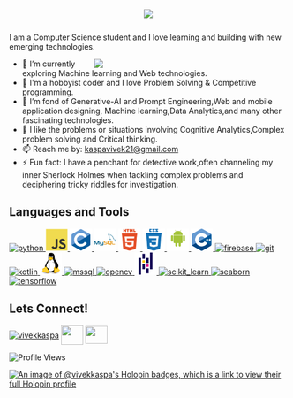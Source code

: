 <!-- ![logo](https://github.com/Vivekkaspa/Vivekkaspa/blob/main/Vivekpic1.jpg?raw=true)

<div align="center">
    <img alt="Profile Views" src="https://komarev.com/ghpvc/?username=vivekkaspa&color=orange&label=Profile+Views" />
    <img alt="LinkedIn" src="https://img.shields.io/badge/-vivek-blue?style=flat-square&logo=Linkedin&logoColor=white&link="https://www.linkedin.com/in/vivek-kaspa-380b19239")]/(https://www.linkedin.com/in/vivek-kaspa-380b19239" >
</div>
-->

<h1 align="center">
  <a href="https://git.io/typing-svg">
    <img src="https://readme-typing-svg.herokuapp.com/?lines=Hello,+There!+👋;This+is+Vivek+Kaspa....;Nice+to+meet+you!&center=true&size=30">
  </a>
</h1>


I am a Computer Science student and I love learning and building with new emerging technologies.

<img align="right" width="350" src="https://i.pinimg.com/originals/54/e3/7d/54e37d8074ebcde1d96c77d7b2a7f310.gif">

 - 🔭 I’m currently exploring Machine learning and Web technologies.
 - 🌱  I'm a hobbyist coder and I love Problem Solving & Competitive programming.
 - 🤝  I’m fond of Generative-AI and Prompt Engineering,Web and mobile application designing, Machine learning,Data Analytics,and many other fascinating technologies.
 - 🤝  I like the problems or situations involving Cognitive Analytics,Complex problem solving and Critical thinking.
 - 📫  Reach me by: [kaspavivek21@gmail.com](mailto:kaspavivek21@gmail.com)
 - ⚡  Fun fact: I have a penchant for detective work,often channeling my inner Sherlock Holmes when tackling complex problems and deciphering tricky riddles for investigation.



## Languages and Tools

<p align="left"> 
    <a href="https://www.python.org" target="_blank"> 
        <img src="https://upload.wikimedia.org/wikipedia/commons/thumb/c/c3/Python-logo-notext.svg/2048px-Python-logo-notext.svg.png" alt="python" width="40" height="40"/> 
    </a>
    <a href="https://developer.mozilla.org/en-US/docs/Web/JavaScript" target="_blank"> 
        <img src="https://raw.githubusercontent.com/devicons/devicon/master/icons/javascript/javascript-original.svg" alt="JavaScript" width="40" height="40"/> 
    </a>
    <a href="https://www.cprogramming.com/" target="_blank"> 
        <img src="https://raw.githubusercontent.com/devicons/devicon/master/icons/c/c-original.svg" alt="C language" width="40" height="40"/> 
    </a>
    <a href="https://www.mysql.com/" target="_blank"> 
        <img src="https://github.com/devicons/devicon/blob/master/icons/mysql/mysql-original-wordmark.svg" alt="mysql" width="40" height="40"/> 
    </a>
    <a href="https://www.w3.org/html/" target="_blank"> 
        <img src="https://raw.githubusercontent.com/devicons/devicon/master/icons/html5/html5-plain-wordmark.svg" alt="html5" width="40" height="40"/> 
    </a>
    <a href="https://www.w3schools.com/css/" target="_blank"> 
        <img src="https://raw.githubusercontent.com/devicons/devicon/master/icons/css3/css3-plain-wordmark.svg" alt="css3" width="40" height="40"/> 
    </a>
   <a href="https://developer.android.com" target="_blank" rel="noreferrer"> <img src="https://raw.githubusercontent.com/devicons/devicon/master/icons/android/android-original-wordmark.svg" alt="android" width="40" height="40"/> 
  </a> 
   <a href="https://www.w3schools.com/cpp/" target="_blank" rel="noreferrer"> <img src="https://raw.githubusercontent.com/devicons/devicon/master/icons/cplusplus/cplusplus-original.svg" alt="cplusplus" width="40" height="40"/> 
  </a>
  </a> <a href="https://firebase.google.com/" target="_blank" rel="noreferrer"> <img src="https://www.vectorlogo.zone/logos/firebase/firebase-icon.svg" alt="firebase" width="40" height="40"/>
</a>
<a href="https://git-scm.com/" target="_blank" rel="noreferrer"> <img src="https://www.vectorlogo.zone/logos/git-scm/git-scm-icon.svg" alt="git" width="40" height="40"/> 
</a>
<a href="https://kotlinlang.org" target="_blank" rel="noreferrer"> <img src="https://www.vectorlogo.zone/logos/kotlinlang/kotlinlang-icon.svg" alt="kotlin" width="40" height="40"/> 
</a> 
<a href="https://www.linux.org/" target="_blank" rel="noreferrer"> <img src="https://raw.githubusercontent.com/devicons/devicon/master/icons/linux/linux-original.svg" alt="linux" width="40" height="40"/> 
</a>
<a href="https://www.microsoft.com/en-us/sql-server" target="_blank" rel="noreferrer"> <img src="https://www.svgrepo.com/show/303229/microsoft-sql-server-logo.svg" alt="mssql" width="40" height="40"/>
</a>
<a href="https://opencv.org/" target="_blank" rel="noreferrer"> <img src="https://www.vectorlogo.zone/logos/opencv/opencv-icon.svg" alt="opencv" width="40" height="40"/> 
</a> 
<a href="https://pandas.pydata.org/" target="_blank" rel="noreferrer"> <img src="https://raw.githubusercontent.com/devicons/devicon/2ae2a900d2f041da66e950e4d48052658d850630/icons/pandas/pandas-original.svg" alt="pandas" width="40" height="40"/>
</a> 
<a href="https://scikit-learn.org/" target="_blank" rel="noreferrer"> <img src="https://upload.wikimedia.org/wikipedia/commons/0/05/Scikit_learn_logo_small.svg" alt="scikit_learn" width="40" height="40"/>
</a> 
<a href="https://seaborn.pydata.org/" target="_blank" rel="noreferrer"> <img src="https://seaborn.pydata.org/_images/logo-mark-lightbg.svg" alt="seaborn" width="40" height="40"/> 
</a>
<a href="https://www.tensorflow.org" target="_blank" rel="noreferrer"> <img src="https://www.vectorlogo.zone/logos/tensorflow/tensorflow-icon.svg" alt="tensorflow" width="40" height="40"/>
</a>
  
</p>


## Lets Connect!

<p align="left">
    <a href="https://www.linkedin.com/in/vivek-kaspa-380b19239" target="blank"><img align="center" src="https://raw.githubusercontent.com/rahuldkjain/github-profile-readme-generator/master/src/images/icons/Social/linked-in-alt.svg" alt="vivekkaspa" height="30" width="40" /></a>
    <a href="mailto:kaspavivek21@gmail.com" target="blank"><img align="center" src="https://user-images.githubusercontent.com/95289188/183304380-42ea1bad-4cd0-479f-87a2-35e1321d3927.svg" height="35" width="40" /></a>
    <!--<a href="https://instagram.com/vivekkaspa6" target="blank"><img align="center" src="https://raw.githubusercontent.com/rahuldkjain/github-profile-readme-generator/master/src/images/icons/Social/instagram.svg" alt="_mano.08" height="30" width="40" /></a>-->
    <a href="https://discord.gg/Vivek kaspa(he/him)#5840" target="blank"><img align="center" src="https://raw.githubusercontent.com/rahuldkjain/github-profile-readme-generator/master/src/images/icons/Social/discord.svg" height="32" width="40" /></a>
</p>

<img alt="Profile Views" src="https://komarev.com/ghpvc/?username=vivekkaspa&color=brightgreen&label=Profile+Views" />

[![An image of @vivekkaspa's Holopin badges, which is a link to view their full Holopin profile](https://holopin.me/vivekkaspa)](https://holopin.io/@vivekkaspa)
<!--
<div><img align="left" src="https://github-readme-stats.vercel.app/api/top-langs?username=vivekkaspa&show_icons=true&locale=en&layout=compact&theme=chartreuse-dark&border_color=cfcfcf" alt="vivekkaspa" /></div>

<div>&nbsp;<img align="center" src="https://github-readme-stats.vercel.app/api?username=vivekkaspa&show_icons=true&locale=en&theme=chartreuse-dark&border_color=cfcfcf" alt="vivekkaspa" /></div>
-->
<!--<div><img align="center" src="https://github-readme-streak-stats.herokuapp.com/?user=vivekkaspa&theme=chartreuse-dark&border_color=cfcfcf" alt="vivekkaspa" /></div>>


